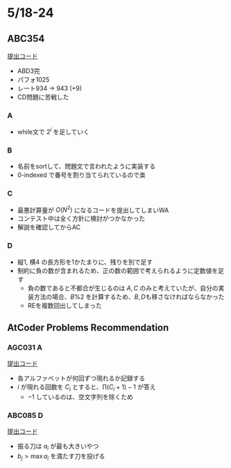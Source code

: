 # 5/18-24

## ABC354

[提出コード](https://atcoder.jp/contests/abc354/submissions?f.Task=&f.LanguageName=&f.Status=&f.User=dye8128)

- ABD3完
- パフォ1025
- レート934 -> 943 (+9)
- CD問題に苦戦した

### A

- while文で $2^i$ を足していく

### B

- 名前をsortして、問題文で言われたように実装する
- 0-indexed で番号を割り当てられているので楽

### C

- 最悪計算量が $O(N^2)$ になるコードを提出してしまいWA
- コンテスト中は全く方針に検討がつかなかった
- 解説を確認してからAC

### D

- 縦1, 横4 の長方形を1かたまりに、残りを別で足す
- 制約に負の数が含まれるため、正の数の範囲で考えられるように定数値を足す
  - 負の数であると不都合が生じるのは $A, C$ のみと考えていたが、自分の実装方法の場合、$B\% 2$ を計算するため、$B, D$も移さなければならなかった
  - REを複数回出してしまった

## AtCoder Problems Recommendation

### AGC031 A

[提出コード](https://atcoder.jp/contests/agc031/submissions/53748152)

- 各アルファベットが何回ずつ現れるか記録する
- $i$ が現れる回数を $C_i$ とすると、$\prod (C_i + 1) - 1$ が答え
  - $-1$ しているのは、空文字列を除くため

### ABC085 D

[提出コード](https://atcoder.jp/contests/abc085/submissions/53787952)

- 振る刀は $a_i$ が最も大きいやつ
- $b_j > \max a_i$ を満たす刀を投げる
